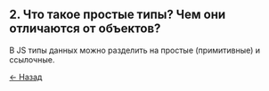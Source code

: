 ## 2. Что такое простые типы? Чем они отличаются от объектов?
В JS типы данных можно разделить на простые (примитивные) и ссылочные.

[← Назад](../readme.md)
